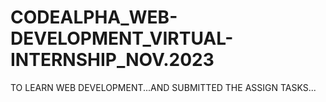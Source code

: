 # CODEALPHA_WEB-DEVELOPMENT_VIRTUAL-INTERNSHIP_NOV.2023
TO LEARN WEB DEVELOPMENT...AND SUBMITTED THE ASSIGN TASKS...

